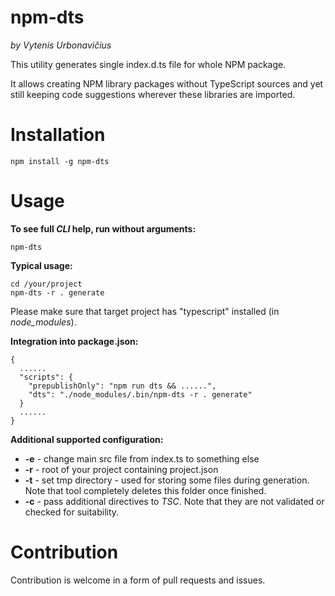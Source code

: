 # npm-dts

_by Vytenis Urbonavičius_

This utility generates single index.d.ts file for whole NPM package.

It allows creating NPM library packages without TypeScript sources and yet still keeping code suggestions wherever these libraries are imported.

# Installation

```
npm install -g npm-dts
```

# Usage

**To see full _CLI_ help, run without arguments:**

```
npm-dts
```

**Typical usage:**

```
cd /your/project
npm-dts -r . generate
```

Please make sure that target project has "typescript" installed (in _node_modules_).

**Integration into package.json:**

```
{
  ......
  "scripts": {
    "prepublishOnly": "npm run dts && ......",
    "dts": "./node_modules/.bin/npm-dts -r . generate"
  }
  ......
}
```

**Additional supported configuration:**

- **-e** - change main src file from index.ts to something else
- **-r** - root of your project containing project.json
- **-t** - set tmp directory - used for storing some files during generation. Note that tool completely deletes this folder once finished.
- **-c** - pass additional directives to _TSC_. Note that they are not validated or checked for suitability.

# Contribution

Contribution is welcome in a form of pull requests and issues.
